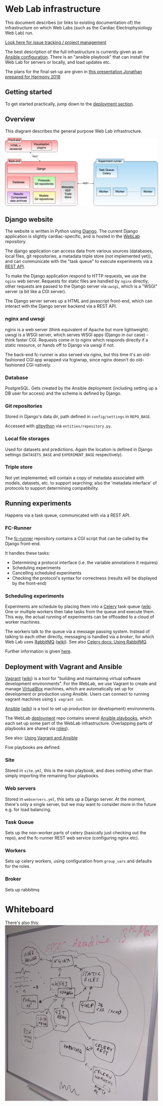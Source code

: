 # Web Lab infrastructure

This document describes (or links to existing documentation of) the infrastructure on which Web Labs (such as the Cardiac Electrophysiology Web Lab) run.

[Look here for issue tracking / project management](https://github.com/ModellingWebLab/project_issues/issues)

The best description of the full infrastructure is currently given as an [Ansible configuration](https://github.com/ModellingWebLab/deployment). There is an "ansible playbook" that can install the Web Lab for servers or locally, and load updates etc.

The plans for the final set-up are given in [this presentation Jonathan prepared for Harmony 2018](https://github.com/ModellingWebLab/WLDocs/blob/master/doc/WL2%20technical%20detail.pdf)

## Getting started

To get started practically, jump down to the [deployment section](#deployment-with-vagrant-and-ansible).

## Overview

This diagram describes the general purpose Web Lab infrastructure.

![schematic overview](img/infra-1.png)

## Django website

The website is written in Python using [Django](https://docs.djangoproject.com/en/1.11/).
The current Django application is slightly cardiac-specific, and is hosted in the [WebLab](https://github.com/ModellingWebLab/WebLab) repository.

The django application can access data from various sources (databases, local files, git repositories, a metadata triple store (not implemented yet)), and can communicate with the "task queue" to execute experiments via a [REST API](https://github.com/ModellingWebLab/WebLab/blob/master/docs/experiment_runner_rest_api.md).

To make the Django application respond to HTTP requests, we use the `nginx` web server.
Requests for static files are handled by `nginx` directly, other requests are passed to the Django server via `uwsgi`, which is a "WSGI" server (a bit like a CGI server).

The Django server serves up a HTML and javascript front-end, which can interact with the Django server backend via a REST API.

### nginx and uwsgi

nginx is a web server (think equivalent of Apache but more lightweight). 
uwsgi is a WSGI server, which serves WSGI apps (Django in our case) - think faster CGI.
Requests come in to nginx which responds directly if a static resource, or hands off to Django via uwsgi if not.

The back-end fc-runner is also served via nginx, but this time it's an old-fashioned CGI app wrapped via fcgiwrap, since nginx doesn't do old-fashioned CGI natively.

### Database

PostgreSQL.
Gets created by the Ansible deployment (including setting up a DB user for access) and the schema is defined by Django.

### Git repositories

Stored in Django's data dir, path defined in `config/settings` in `REPO_BASE`.

Accessed with [gitpython](https://gitpython.readthedocs.io/en/stable/reference.html) via `entities/repository.py`.

### Local file storages

Used for datasets and predictions. Again the location is defined in Django settings (`DATASETS_BASE` and `EXPERIMENT_BASE` respectively).

### Triple store

Not yet implemented; will contain a copy of metadata associated with models, datasets, etc. to support searching; also the 'metadata interface' of protocols to support determining compatibility.

## Running experiments

Happens via a task queue, communicated with via a REST API.

### FC-Runner

The [fc-runner](https://github.com/ModellingWebLab/fc-runner) repository contains a CGI script that can be called by the Django front-end.

It handles these tasks:

- Determining a protocol interface (i.e. the variable annotations it requires)
- Scheduling experiments
- Cancelling scheduled experiments
- Checking the protocol's syntax for correctness (results will be displayed by the front-end)

### Scheduling experiments

Experiments are schedule by placing them into a [Celery](http://docs.celeryproject.org/en/latest/index.html) task queue ([wiki](https://en.wikipedia.org/wiki/Celery_(software)).
One or multiple workers then take tasks from the queue and execute them.
This way, the actual running of experiments can be offloaded to a cloud of worker machines.

The workers talk to the queue via a message passing system.
Instead of talking to each other directly, messaging is handled via a *broker*, for which Web Lab uses [RabbitMQ](https://www.rabbitmq.com/documentation.html) ([wiki](https://en.wikipedia.org/wiki/RabbitMQ)).
See also [Celery docs: Using RabbitMQ](http://docs.celeryproject.org/en/latest/getting-started/brokers/rabbitmq.html).

Further information is given [here](./infrastructure-cardiac.md).

## Deployment with Vagrant and Ansible

[Vagrant](https://www.vagrantup.com/docs/index.html) ([wiki](https://en.wikipedia.org/wiki/Vagrant_%28software%29)) is a tool for "building and maintaining virtual software development environments".
For the WebLab, we use Vagrant to create and manage [VirtualBox](https://en.wikipedia.org/wiki/VirtualBox) machines, which are automatically set up for development or production using Ansible.
Users can connect to running vagrant machines using ``$ vagrant ssh``.

[Ansible](https://docs.ansible.com/) ([wiki](https://en.wikipedia.org/wiki/Ansible_(software))) is a tool to set up production (or development) environments.

The WebLab [deployment](https://github.com/ModellingWebLab/deployment) repo contains several [Ansible playbooks](https://docs.ansible.com/ansible/latest/user_guide/playbooks_intro.html), which each set up some part of the WebLab infrastructure.
Overlapping parts of playbooks are shared via [roles](https://docs.ansible.com/ansible/latest/user_guide/playbooks_reuse_roles.html)).

See also: [Using Vagrant and Ansible](https://docs.ansible.com/ansible/latest/scenario_guides/guide_vagrant.html)

Five playbooks are defined:

### Site

Stored in `site.yml`, this is the main playbook, and does nothing other than simply importing the remaining four playbooks.

### Web servers

Stored in `webservers.yml`, this sets up a Django server.
At the moment, there's only a single server, but we may want to consider more in the future e.g. for load balancing.

### Task Queue

Sets up the non-worker parts of celery (basically just checking out the repo), and the fc-runner REST web service (configuring nginx etc).

### Workers

Sets up celery workers, using configuration from `group_vars` and defaults for the roles.

### Broker

Sets up rabbitmq

# Whiteboard

There's also this: ![this](img/infra-whiteboard.jpg)

